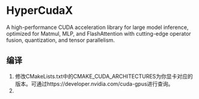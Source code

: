 # HyperCudaX
A high-performance CUDA acceleration library for large model inference, optimized for Matmul, MLP, and FlashAttention with cutting-edge operator fusion, quantization, and tensor parallelism. 


## 编译

1. 修改CMakeLists.txt中的CMAKE_CUDA_ARCHITECTURES为你显卡对应的版本。可通过https://developer.nvidia.com/cuda-gpus进行查询。
2.